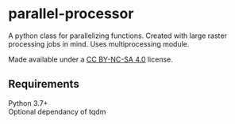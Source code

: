 # parallel-processor
 A python class for parallelizing functions. Created with large raster processing jobs in mind. Uses multiprocessing module.

Made available under a [CC BY-NC-SA 4.0](https://creativecommons.org/licenses/by-nc-sa/4.0/) license.

## Requirements
Python 3.7+  
Optional dependancy of tqdm  
